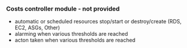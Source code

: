 ### Costs controller module - not provided
* automatic or scheduled resources stop/start or destroy/create (RDS, EC2, ASGs, Other)
* alarming when various thresholds are reached
* acton taken when various thresholds are reached